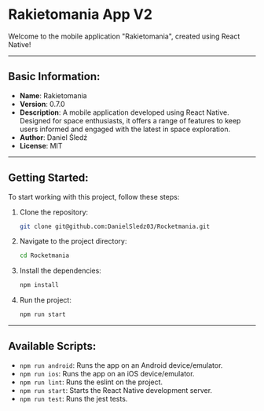 # Rakietomania App V2

Welcome to the mobile application "Rakietomania", created using React Native!

---

## Basic Information:

- **Name**: Rakietomania
- **Version**: 0.7.0
- **Description**: A mobile application developed using React Native. Designed for space enthusiasts, it offers a range of features to keep users informed and engaged with the latest in space exploration.
- **Author**: Daniel Śledź
- **License**: MIT

---

## Getting Started:

To start working with this project, follow these steps:

1. Clone the repository:
   ```bash
   git clone git@github.com:DanielSledz03/Rocketmania.git
2. Navigate to the project directory:
   ```bash
   cd Rocketmania
3. Install the dependencies:
   ```bash
   npm install
4. Run the project:
   ```bash
   npm run start

---

## Available Scripts:

- `npm run android`: Runs the app on an Android device/emulator.
- `npm run ios`: Runs the app on an iOS device/emulator.
- `npm run lint`: Runs the eslint on the project.
- `npm run start`: Starts the React Native development server.
- `npm run test`: Runs the jest tests.
